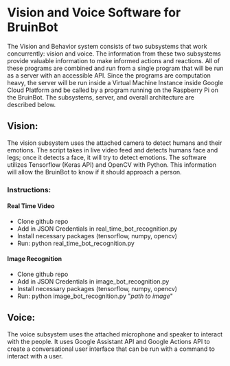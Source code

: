 # Vision and Voice Software for BruinBot

The Vision and Behavior system consists of two subsystems that work concurrently: vision and voice. The information from these two subsystems provide valuable information to make informed actions and reactions. All of these programs are combined and run from a single program that will be run as a server with an accessible API. Since the programs are computation heavy, the server will be run inside a Virtual Machine Instance inside Google Cloud Platform and be called by a program running on the Raspberry Pi on the BruinBot. The subsystems, server, and overall architecture are described below.


## Vision:

The vision subsystem uses the attached camera to detect humans and their emotions. The script takes in live video feed and detects humans face and legs; once it detects a face, it will try to detect emotions. The software utilizes Tensorflow (Keras API) and OpenCV with Python. This information will allow the BruinBot to know if it should approach a person.

### Instructions:
#### Real Time Video
* Clone github repo
* Add in JSON Credentials in real_time_bot_recognition.py
* Install necessary packages (tensorflow, numpy, opencv)
* Run: python real_time_bot_recognition.py

#### Image Recognition
* Clone github repo
* Add in JSON Credentials in image_bot_recognition.py
* Install necessary packages (tensorflow, numpy, opencv)
* Run: python image_bot_recognition.py "*path to image*"





## Voice:

The voice subsystem uses the attached microphone and speaker to interact with the people. It uses Google Assistant API and Google Actions API to create a conversational user interface that can be run with a command to interact with a user.

